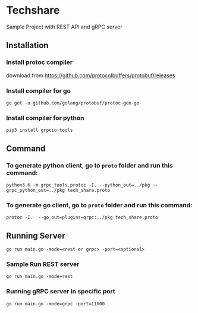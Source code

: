 # Techshare
Sample Project with REST API and gRPC server


## Installation
### Install protoc compiler
download from https://github.com/protocolbuffers/protobuf/releases

### Install compiler for go
```
go get -u github.com/golang/protobuf/protoc-gen-go
```

### Install compiler for python
```
pip3 install grpcio-tools
```

## Command
### To generate python client, go to `proto` folder and run this command:
```
python3.6 -m grpc_tools.protoc -I. --python_out=../pkg --grpc_python_out=../pkg tech_share.proto
```

### To generate go client, go to `proto` folder and run this command:
```
protoc -I.  --go_out=plugins=grpc:../pkg tech_share.proto
```

## Running Server
```
go run main.go -mode=<rest or grpc> -port=<optional>
```

###  Sample Run REST server
```
go run main.go -mode=rest
```

### Running gRPC server in specific port
```
go run main.go -mode=grpc -port=11000
```
